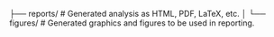 ├── reports/            # Generated analysis as HTML, PDF, LaTeX, etc.
│   └── figures/        # Generated graphics and figures to be used in reporting.